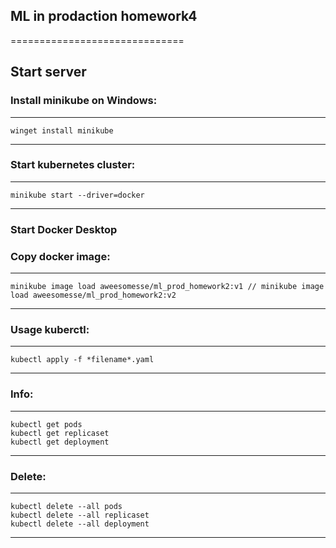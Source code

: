 ## ML in prodaction homework4
==============================
## Start server
### Install minikube on Windows:
------------
    winget install minikube
------------

### Start kubernetes cluster:
------------
    minikube start --driver=docker
------------

### Start Docker Desktop

### Copy docker image:
------------
    minikube image load aweesomesse/ml_prod_homework2:v1 // minikube image load aweesomesse/ml_prod_homework2:v2
------------

### Usage kuberctl:
------------
    kubectl apply -f *filename*.yaml
------------

### Info:
------------
    kubectl get pods
    kubectl get replicaset
    kubectl get deployment
------------

### Delete:
------------
    kubectl delete --all pods
    kubectl delete --all replicaset
    kubectl delete --all deployment
------------